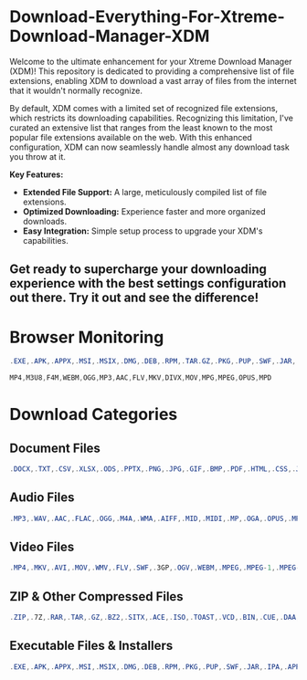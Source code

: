 # Download-Everything-For-Xtreme-Download-Manager-XDM

Welcome to the ultimate enhancement for your Xtreme Download Manager (XDM)! This repository is dedicated to providing a comprehensive list of file extensions, enabling XDM to download a vast array of files from the internet that it wouldn't normally recognize.

By default, XDM comes with a limited set of recognized file extensions, which restricts its downloading capabilities. Recognizing this limitation, I've curated an extensive list that ranges from the least known to the most popular file extensions available on the web. With this enhanced configuration, XDM can now seamlessly handle almost any download task you throw at it.

**Key Features:**
- **Extended File Support:** A large, meticulously compiled list of file extensions.
- **Optimized Downloading:** Experience faster and more organized downloads.
- **Easy Integration:** Simple setup process to upgrade your XDM's capabilities.

Get ready to supercharge your downloading experience with the best settings configuration out there. Try it out and see the difference!
---------------------------------------------------------------------
# Browser Monitoring

```powershell
.EXE,.APK,.APPX,.MSI,.MSIX,.DMG,.DEB,.RPM,.TAR.GZ,.PKG,.PUP,.SWF,.JAR,.PDF,.DOC,.DOCX,.ODT,.RTF,.TXT,.WPS,.WPD,.XPS,.CSV,.XLS,.XLSX,.ODS,.PPS,.PPT,.PPTX,.ODP,.PNG,.JPG,.JPEG,.GIF,.BMP,.TIFF,.TIF,.ICO,.SVG,.PSD,.AI,.INDD,.EPS,.PDF,.MP4,.MKV,.AVI,.MOV,.WMV,.FLV,.SWF,.3GP,.OGV,.WEBM,.MP3,.WAV,.AAC,.FLAC,.OGG,.M4A,.WMA,.ZIP,.7Z,.RAR,.TAR,.GZ,.BZ2,.SITX,.ACE,.DMG,.ISO,.TOAST,.VCD,.BIN,.CUE,.DAA,.MDF,.MDS,.NRG,.PDI,.NRG,.CDI,.B5I,.DMG,.UIF,.ZIPX,.JAR,.APK,.IPA,.APP,.ROM,.SAV,.GAM,.NES,.XBE,.V64,.STL,.OBJ,.FBX,.DWG,.3DS,.MAX,.DXF,.LWO,.MAYA,.AIFF,.MID,.MP,.WPF,.XAML,.HTML,.CSS,.JS,.PHP,.ASP,.ASPX,.JSP,.PERL,.PY,.RB,.JAVA,.C,.CPP,.H,.PLIST,.REG,.INI,.BAT,.CMD,.SH,.BUNDLE,.DEK,.GAM,.BSA,.QVM,.ROM,.SAV,.DEM,.GHO,.ISO,.TOAST,.VCD,.BIN,.CUE,.DAA,.MDF,.MDS,.NRG,.PDI,.NRG,.CDI,.B5I,.DMG,.UIF,.ZIPX,.JAR,.APK,.IPA,.APP,.ROM,.SAV,.GAM,.NES,.XBE,.V64,.STL,.OBJ,.FBX,.DWG,.DXF,.SKP,.SCAD,.3DM,.IGES,.STEP,.STP,.B,.3DMLW,.3DMF,.3DS,.3DV,.3DX,.3MF,.AMF,.AWD,.B3D,.COLLADA,.DAE,.DTS,.F3D,.FBX,.G,.JAS,.LWO,.LWS,.MAX,.MB,.MESH,.MTL,.OBJ,.MSIXBUNDLE,.ARM,.INI,.OPUS,.PSB,.IFF,.SESX,.RAW,.MPEG,.MPEG-1,.MPEG-4,.3GPP,.3GPP2,.FLV,.R3D,.SWF,.WMV,.DV,.OGA,.OGG,.MPC,.MAT,.HTK,.RF64,.SD2,.SD3,.SF,.SND,.VOX,.VOC,.PCM,.FLAC,.AVR,.XAPK,.NTFS,.INK,.CRDOWNLOAD,.XML,.AIF,.TTF,.OTF,.WOFF,.DFONT,.TMP,.RSS,.SVG,.SVF,.SQL,.MIDI,.MID,.DWG,.DLL,.TXT,.UTF,.CSS,.HTML,.WMA,.BAT,.JAR,.ZIPX,.HEVC,.H264,.TZ,.JS,.MSV,.MG,.ICNS,.PATCH,.SXB
```

```powershell
MP4,M3U8,F4M,WEBM,OGG,MP3,AAC,FLV,MKV,DIVX,MOV,MPG,MPEG,OPUS,MPD
```

# Download Categories

## Document Files

```powershell
.DOCX,.TXT,.CSV,.XLSX,.ODS,.PPTX,.PNG,.JPG,.GIF,.BMP,.PDF,.HTML,.CSS,.JS,.PY,.RB,.JAVA,.C,.CPP,.H,.SH,.ISO,.OBJ,.ZIP,.RAR
```
## Audio Files

```powershell
.MP3,.WAV,.AAC,.FLAC,.OGG,.M4A,.WMA,.AIFF,.MID,.MIDI,.MP,.OGA,.OPUS,.MPC,.HTK,.RF64,.SD2,.SD3,.SF,.SND,.VOX,.VOC,.PCM,.AVR
```
## Video Files

```powershell
.MP4,.MKV,.AVI,.MOV,.WMV,.FLV,.SWF,.3GP,.OGV,.WEBM,.MPEG,.MPEG-1,.MPEG-4,.3GPP,.3GPP2,.R3D,.DV,.HEVC,.H264
```
## ZIP & Other Compressed Files

```powershell
.ZIP,.7Z,.RAR,.TAR,.GZ,.BZ2,.SITX,.ACE,.ISO,.TOAST,.VCD,.BIN,.CUE,.DAA,.MDF,.MDS,.NRG,.PDI,.CDI,.B5I,.UIF,.ZIPX,.TAR.GZ
```

## Executable Files & Installers

```powershell
.EXE,.APK,.APPX,.MSI,.MSIX,.DMG,.DEB,.RPM,.PKG,.PUP,.SWF,.JAR,.IPA,.APP,.XAPK,.MSIXBUNDLE
```

